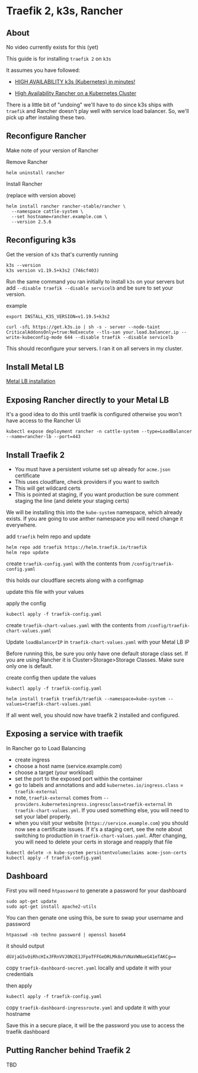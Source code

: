 # Traefik 2, k3s, Rancher

## About
No video currently exists for this (yet)

This guide is for installing `traefik 2` on `k3s`

It assumes you have followed:

* [HIGH AVAILABILITY k3s (Kubernetes) in minutes!](https://www.youtube.com/watch?v=UoOcLXfa8EU)

* [High Availability Rancher on a Kubernetes Cluster](https://www.youtube.com/watch?v=APsZJbnluXg)



There is a little bit of "undoing" we'll have to do since k3s ships with `traefik` and Rancher doesn't play well with service load balancer. So, we'll pick up after instaling these two.


## Reconfigure Rancher

Make note of your version of Rancher

Remove Rancher

```
helm uninstall rancher
```

Install Rancher

(replace with version above)

```
helm install rancher rancher-stable/rancher \
  --namespace cattle-system \
  --set hostname=rancher.example.com \
  --version 2.5.6
```


## Reconfiguring k3s

Get the version of `k3s` that's currently running

```
k3s --version
k3s version v1.19.5+k3s2 (746cf403)
```

Run the same command you ran initially to install `k3s` on your servers but add `--disable traefik --disable servicelb` and be sure to set your version.

example

```
export INSTALL_K3S_VERSION=v1.19.5+k3s2
```
```
curl -sfL https://get.k3s.io | sh -s - server --node-taint CriticalAddonsOnly=true:NoExecute --tls-san your.load.balancer.ip --write-kubeconfig-mode 644 --disable traefik --disable servicelb
```

This should reconfigure your servers.  I ran it on all servers in my cluster.

## Install Metal LB

[Metal LB installation](https://metallb.universe.tf/installation/)


## Exposing Rancher directly to your Metal LB 

It's a good idea to do this until traefik is configured otherwise you won't have access to the Rancher Ui

```
kubectl expose deployment rancher -n cattle-system --type=LoadBalancer --name=rancher-lb --port=443
```

## Install Traefik 2

* You must have a persistent volume set up already for `acme.json` certificate
* This uses cloudflare, check providers if you want to switch
* This will get wildcard certs
* This is pointed at staging, if you want production be sure comment staging the line (and delete your staging certs)


We will be installing this into the `kube-system` namespace, which already exists.  If you are going to use anther namespace you will need change it everywhere.

add `traefik` helm repo and update

```
helm repo add traefik https://helm.traefik.io/traefik
helm repo update
```

create `traefik-config.yaml` with the contents from `/config/traefik-config.yaml`

this holds our cloudflare secrets along with a configmap

update this file with your values

apply the config

```
kubectl apply -f traefik-config.yaml
```

create `traefik-chart-values.yaml` with the contents from `/config/traefik-chart-values.yaml`

Update `loadBalancerIP` in `traefik-chart-values.yaml` with your Metal LB IP


Before running this, be sure you only have one default storage class set.  If you are using Rancher it is Cluster>Storage>Storage Classes.  Make sure only one is default.


create config then update the values

```
kubectl apply -f traefik-config.yaml
```

```
helm install traefik traefik/traefik --namespace=kube-system --values=traefik-chart-values.yaml
```

If all went well, you should now have traefik 2 installed and configured.


## Exposing a service with traefik

In Rancher go to Load Balancing

* create ingress
* choose a host name (service.example.com)
* choose a target (your workload)
* set the port to the exposed port within the container
* go to labels and annotations and add `kubernetes.io/ingress.class` = `traefik-external`
* note, `traefik-external` comes from `--providers.kubernetesingress.ingressclass=traefik-external` in `traefik-chart-values.yml`.  If you used something else, you will need to set your label properly.
* when you visit your website (`https://service.example.com`) you should now see a certificate issues.  If it's a staging cert, see the note about switching to production in `traefik-chart-values.yaml`.  After changing, you will need to delete your certs in storage and reapply that file

```
kubectl delete -n kube-system persistentvolumeclaims acme-json-certs
kubectl apply -f traefik-config.yaml
```

## Dashboard

First you will need `htpassword` to generate a password for your dashboard

```
sudo apt-get update
sudo apt-get install apache2-utils
```

You can then genate one using this, be sure to swap your username and password

```
htpasswd -nb techno password | openssl base64
```

it should output

```
dGVjaG5vOiRhcHIxJFRnVVJ0N2E1JFpoTFFGeDRLMk8uYVNaVWNueG41eTAKCg==
```

copy `traefik-dashboard-secret.yaml` locally and update it with your credentials


then apply

```
kubectl apply -f traefik-config.yaml
```

copy `traefik-dashboard-ingressroute.yaml` and update it with your hostname


Save this in a secure place, it will be the password you use to access the traefik dashboard

## Putting Rancher behind Traefik 2

TBD
